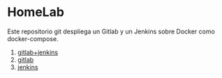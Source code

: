 
# HomeLab

Este repositorio git despliega un Gitlab y un Jenkins sobre Docker como docker-compose.

 1. [gitlab+jenkins](gitlab+jenkins)
 2. [gitlab](gitlab)
 3. [jenkins](jenkins)

